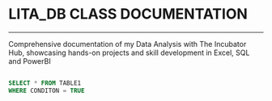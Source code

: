 # LITA_DB CLASS DOCUMENTATION
---
Comprehensive documentation of my Data Analysis with The Incubator Hub, showcasing hands-on projects and skill development in Excel, SQL and PowerBI


``` SQL

SELECT * FROM TABLE1
WHERE CONDITON = TRUE
